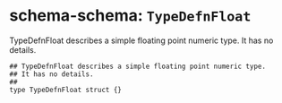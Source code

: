 # schema-schema: `TypeDefnFloat`

TypeDefnFloat describes a simple floating point numeric type.
It has no details.


```ipldsch
## TypeDefnFloat describes a simple floating point numeric type.
## It has no details.
##
type TypeDefnFloat struct {}
```
